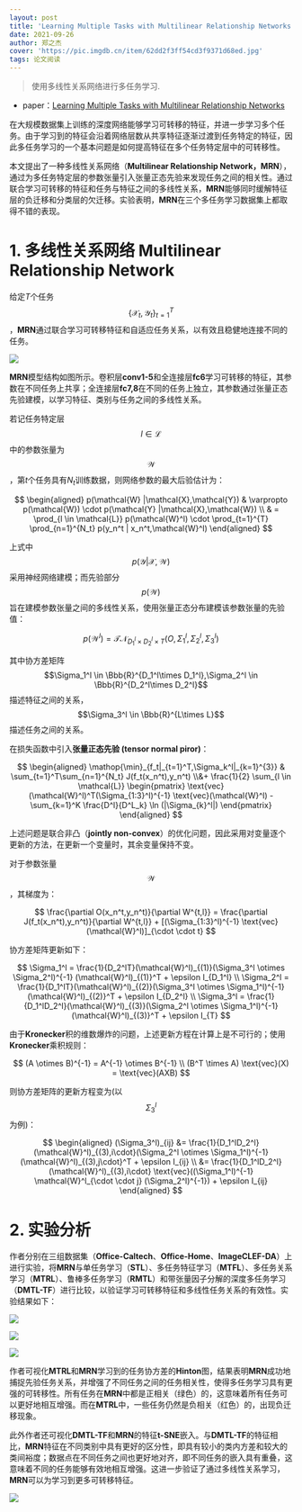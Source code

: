 ```yaml
---
layout: post
title: 'Learning Multiple Tasks with Multilinear Relationship Networks'
date: 2021-09-26
author: 郑之杰
cover: 'https://pic.imgdb.cn/item/62dd2f3ff54cd3f9371d68ed.jpg'
tags: 论文阅读
---
```


> 使用多线性关系网络进行多任务学习.

- paper：[Learning Multiple Tasks with Multilinear Relationship Networks](https://arxiv.org/abs/1506.02117)

在大规模数据集上训练的深度网络能够学习可转移的特征，并进一步学习多个任务。由于学习到的特征会沿着网络层数从共享特征逐渐过渡到任务特定的特征，因此多任务学习的一个基本问题是如何提高特征在多个任务特定层中的可转移性。

本文提出了一种多线性关系网络（**Multilinear Relationship Network，MRN**），通过为多任务特定层的参数张量引入张量正态先验来发现任务之间的相关性。通过联合学习可转移的特征和任务与特征之间的多线性关系，**MRN**能够同时缓解特征层的负迁移和分类层的欠迁移。实验表明，**MRN**在三个多任务学习数据集上都取得不错的表现。

# 1. 多线性关系网络 Multilinear Relationship Network

给定$T$个任务$$\{\mathcal{X}_t,\mathcal{Y}_t\}_{t=1}^T$$，**MRN**通过联合学习可转移特征和自适应任务关系，以有效且稳健地连接不同的任务。

![](https://pic.imgdb.cn/item/62dfadfcf54cd3f937aef46b.jpg)

**MRN**模型结构如图所示。卷积层**conv1-5**和全连接层**fc6**学习可转移的特征，其参数在不同任务上共享；全连接层**fc7,8**在不同的任务上独立，其参数通过张量正态先验建模，以学习特征、类别与任务之间的多线性关系。

若记任务特定层$$l \in \mathcal{L}$$中的参数张量为$$\mathcal{W}$$，第$t$个任务具有$N_t$训练数据，则网络参数的最大后验估计为：

$$ \begin{aligned} p(\mathcal{W} |\mathcal{X},\mathcal{Y}) & \varpropto p(\mathcal{W}) \cdot p(\mathcal{Y} |\mathcal{X},\mathcal{W}) \\ & = \prod_{l \in \mathcal{L}} p(\mathcal{W}^l) \cdot \prod_{t=1}^{T} \prod_{n=1}^{N_t} p(y_n^t | x_n^t,\mathcal{W}^l)  \end{aligned} $$

上式中$$p(\mathcal{Y} |\mathcal{X},\mathcal{W})$$采用神经网络建模；而先验部分$$p(\mathcal{W})$$旨在建模参数张量之间的多线性关系，使用张量正态分布建模该参数张量的先验值：

$$ p(\mathcal{W}^l) = \mathcal{TN}_{D_1^l\times D_2^l \times T}(O,\Sigma_1^l,\Sigma_2^l,\Sigma_3^l) $$

其中协方差矩阵$$\Sigma_1^l \in \Bbb{R}^{D_1^l\times D_1^l},\Sigma_2^l \in \Bbb{R}^{D_2^l\times D_2^l}$$描述特征之间的关系，$$\Sigma_3^l \in \Bbb{R}^{L\times L}$$描述任务之间的关系。

在损失函数中引入**张量正态先验 (tensor normal piror)**：

$$ \begin{aligned} \mathop{\min}_{f_t|_{t=1}^T,\Sigma_k^l|_{k=1}^{3}} & \sum_{t=1}^T\sum_{n=1}^{N_t} J(f_t(x_n^t),y_n^t) \\&+ \frac{1}{2} \sum_{l \in \mathcal{L}} \begin{pmatrix} \text{vec}(\mathcal{W}^l)^T(\Sigma_{1:3}^l)^{-1} \text{vec}(\mathcal{W}^l) -\sum_{k=1}^K \frac{D^l}{D^L_k} \ln (|\Sigma_{k}^l|) \end{pmatrix} \end{aligned} $$

上述问题是联合非凸（**jointly non-convex**）的优化问题，因此采用对变量逐个更新的方法，在更新一个变量时，其余变量保持不变。

对于参数张量$$\mathcal{W}$$，其梯度为：

$$ \frac{\partial O(x_n^t,y_n^t)}{\partial W^{t,l}} = \frac{\partial J(f_t(x_n^t),y_n^t)}{\partial W^{t,l}} + [(\Sigma_{1:3}^l)^{-1} \text{vec}(\mathcal{W}^l)]_{\cdot \cdot t} $$

协方差矩阵更新如下：

$$ \Sigma_1^l = \frac{1}{D_2^lT}(\mathcal{W}^l)_{(1)}(\Sigma_3^l \otimes \Sigma_2^l)^{-1} (\mathcal{W}^l)_{(1)}^T + \epsilon I_{D_1^l} \\ \Sigma_2^l = \frac{1}{D_1^lT}(\mathcal{W}^l)_{(2)}(\Sigma_3^l \otimes \Sigma_1^l)^{-1} (\mathcal{W}^l)_{(2)}^T + \epsilon I_{D_2^l} \\ \Sigma_3^l = \frac{1}{D_1^lD_2^l}(\mathcal{W}^l)_{(3)}(\Sigma_2^l \otimes \Sigma_1^l)^{-1} (\mathcal{W}^l)_{(3)}^T + \epsilon I_{T} $$

由于**Kronecker**积的维数爆炸的问题，上述更新方程在计算上是不可行的；使用**Kronecker**乘积规则：

$$ (A \otimes B)^{-1} = A^{-1} \otimes B^{-1} \\ (B^T \times A) \text{vec}(X) = \text{vec}(AXB) $$

则协方差矩阵的更新方程变为(以$$\Sigma_3^l$$为例)：

$$ \begin{aligned} (\Sigma_3^l)_{ij} &= \frac{1}{D_1^lD_2^l}(\mathcal{W}^l)_{(3),i\cdot}(\Sigma_2^l \otimes \Sigma_1^l)^{-1} (\mathcal{W}^l)_{(3),j\cdot}^T + \epsilon I_{ij} \\ &= \frac{1}{D_1^lD_2^l}(\mathcal{W}^l)_{(3),i\cdot}  \text{vec}((\Sigma_1^l)^{-1} \mathcal{W}^l_{\cdot \cdot j} (\Sigma_2^l)^{-1}) + \epsilon I_{ij} \end{aligned} $$

# 2. 实验分析

作者分别在三组数据集（**Office-Caltech**、**Office-Home**、**ImageCLEF-DA**）上进行实验，将**MRN**与单任务学习（**STL**）、多任务特征学习（**MTFL**）、多任务关系学习（**MTRL**）、鲁棒多任务学习（**RMTL**）和带张量因子分解的深度多任务学习（**DMTL-TF**）进行比较，以验证学习可转移特征和多线性任务关系的有效性。实验结果如下：

![](https://pic.imgdb.cn/item/62e09f61f54cd3f937bd650f.jpg)

![](https://pic.imgdb.cn/item/62e09f71f54cd3f937bdbdd4.jpg)

![](https://pic.imgdb.cn/item/62e09f82f54cd3f937be181e.jpg)

作者可视化**MTRL**和**MRN**学习到的任务协方差的**Hinton**图，结果表明**MRN**成功地捕捉先验任务关系，并增强了不同任务之间的任务相关性，使得多任务学习具有更强的可转移性。所有任务在**MRN**中都是正相关（绿色）的，这意味着所有任务可以更好地相互增强。而在**MTRL**中，一些任务仍然是负相关（红色）的，出现负迁移现象。

此外作者还可视化**DMTL-TF**和**MRN**的特征**t-SNE**嵌入。与**DMTL-TF**的特征相比，**MRN**特征在不同类别中具有更好的区分性，即具有较小的类内方差和较大的类间裕度；数据点在不同任务之间也更好地对齐，即不同任务的嵌入具有重叠，这意味着不同的任务能够有效地相互增强。这进一步验证了通过多线性关系学习，**MRN**可以为学习到更多可转移特征。

![](https://pic.imgdb.cn/item/62e0a0e9f54cd3f937c48682.jpg)